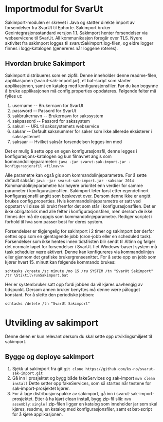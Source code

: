 Importmodul for SvarUt
===================================

Sakimport-modulen er skrevet i Java og støtter direkte import av forsendelser fra SvarUt til Ephorte. Sakimport bruker Geointegrasjonsstandard versjon 1.1. Sakimport henter forsendelser via
webservicene til SvarUt. All kommunikasjon foregår over TLS. Nyere aktivitet fra sakimport logges til svarutSakimport.log-filen, og eldre logger finnes i logg-katalogen (genereres når loggene
roteres).


Hvordan bruke Sakimport
-----------------------------------
Sakimport distribueres som en zipfil. Denne inneholder denne readme-filen, applikasjonen (svarut-sak-import.jar), et bat-script som starter applikasjonen, samt en katalog med konfigurasjonsfiler.
Før du kan begynne å bruke applikasjonen må config.properties oppdateres. Følgende felter må fylles ut:

1. username -- Brukernavn for SvarUt
2. password -- Passord for SvarUt
3. sakbrukernavn -- Brukernavn for sakssystem
4. sakpassord -- Passord for sakssystem
5. sakurl -- URL til sakssystemets webservice
6. saksnr -- Default saksnummer for saker som ikke allerede eksisterer i sakssystemet
7. saksaar -- Hvilket saksår forsendelsen legges inn med

Det er mulig å sette opp en egen konfigurasjonsfil, denne legges i konfigurasjons-katalogen og kun filnavnet angis som kommandolinjeparameter:
`java -jar svarut-sak-import.jar -konfigurasjonsfil <filnavn>`

Alle parametre kan også gis som kommandolinjeparametre. For å sette default saksår:
`java -jar svarut-sak-import.jar -saksaar 2014`
Kommandolinjeparametre har høyere prioritet enn verdier for samme parameter i konfigurasjonsfilen. Sakimport leter først etter egendefinert konfigurasjonsfil angitt
som beskrevet over. Dersom denne ikke er angitt brukes config.properties. Hvis kommandolinjeparametre er satt ved oppstart vil disse bli brukt fremfor det som står i
konfigurasjonsfilen. Det er ikke obligatorisk med alle felter i konfigurasjonsfilen, men dersom de ikke finnes der må de oppgis som kommandolinjeparametre. Redigér scriptet i forhold til
hva som passer best for deres system.

Forsendelser er tilgjengelig for sakimport i 2 timer og sakimport bør derfor settes opp som en gjentagende jobb (cron-jobb eller en scheduled task).
Forsendelser som ikke hentes innen tidsfristen blir sendt til Altinn og følger det normale løpet for forsendelser i SvarUt. I et Windows-basert system må task scheduler være
aktivert. Denne kan konfigureres via kommandolinjen eller gjennom det grafiske brukergrensesnittet. For å sette opp en jobb som kjører hvert 15. minutt kan følgende kommando brukes:

`schtasks /create /sc minute /mo 15 /ru SYSTEM /tn "SvarUt Sakimport" /tr \Sti\til\runSakimport.bat`

Her er systembruker satt opp fordi jobben da vil kjøres uavhengig av tidspunkt. Dersom annen bruker benyttes må denne være pålogget konstant.
For å slette den periodiske jobben:

`schtasks /delete /tn "SvarUt Sakimport"`


Utvikling av sakimport
===================================

Denne delen er kun relevant dersom du skal sette opp utviklingsmiljøet til sakimport.


Bygge og deploye sakimport
-----------------------------------
1. Sjekk ut sakimport fra git `git clone https://github.com/ks-no/svarut-sak-import.git`
2. Gå inn i prosjektet og bygg både fakeServices og sak-import `mvn clean install` Dette setter opp fakeServices, som så startes når testene for sak-import-prosjektet kjører.
3. For å lage distribusjonspakke av sakimport, gå inn i svarut-sak-import-prosjektet. Etter å ha kjørt clean install, bygg zip-fil slik: `mvn assembly:single`
I zip-filen ligger en katalog som inneholder jar som skal kjøres, readme, en katalog med konfigurasjonsfiler, samt et bat-script for å kjøre applikasjonen.
